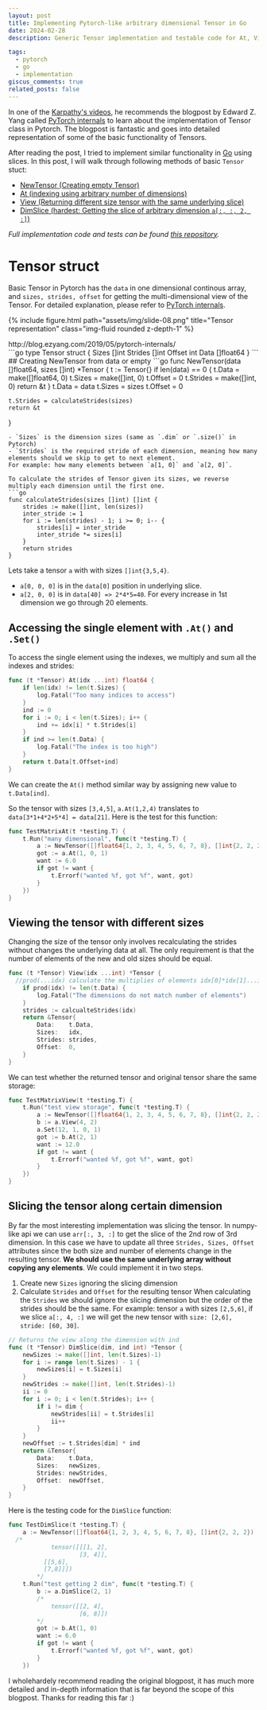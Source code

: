 ```yaml
---
layout: post
title: Implementing Pytorch-like arbitrary dimensional Tensor in Go
date: 2024-02-28
description: Generic Tensor implementation and testable code for At, View, DimSlice with the same underlying storage (like Pytorch).

tags:
  - pytorch
  - go
  - implementation
giscus_comments: true
related_posts: false
---
```

In one of the [Karpathy's videos](https://karpathy.ai/zero-to-hero.html), he recommends the blogpost by Edward Z. Yang called [PyTorch internals](http://blog.ezyang.com/2019/05/pytorch-internals/) to learn about the implementation of Tensor class in Pytorch. The blogpost is fantastic and goes into detailed representation of some of the basic functionality of Tensors.

After reading the post, I tried to implement similar functionality in [Go](https://go.dev/) using slices. In this post, I will walk through following methods of basic `Tensor` stuct:
- [NewTensor (Creating empty Tensor)](#creating-newtensor-from-data-or-empty)
- [At (indexing using arbitrary number of dimensions)](#accessing-the-single-element-with-at)
- [View (Returning different size tensor with the same underlying slice)](#viewing-the-tensor-with-different-sizes)
- [DimSlice (hardest: Getting the slice of arbitrary dimension `a[:, :, 2, :]`)](#slicing-the-tensor-along-certain-dimension)

*Full implementation code and tests can be found [this repository](https://github.com/gladuz/deep-learning-go/tree/main/tensor).*
# Tensor struct
Basic Tensor in Pytorch has the `data` in one dimensional continous array, and `sizes, strides, offset` for getting the multi-dimensional view of the Tensor.
For detailed explanation, please refer to [PyTorch internals](http://blog.ezyang.com/2019/05/pytorch-internals/).

{% include figure.html path="assets/img/slide-08.png" title="Tensor representation" class="img-fluid rounded z-depth-1" %}
<div class="caption">http://blog.ezyang.com/2019/05/pytorch-internals/</div>
```go
type Tensor struct {
	Sizes   []int
	Strides []int
	Offset  int
	Data    []float64
}
```
## Creating NewTensor from data or empty
```go
func NewTensor(data []float64, sizes []int) *Tensor {
	t := Tensor{}
	if len(data) == 0 {
		t.Data = make([]float64, 0)
		t.Sizes = make([]int, 0)
		t.Offset = 0
		t.Strides = make([]int, 0)
		return &t
	}
	t.Data = data
	t.Sizes = sizes
	t.Offset = 0

	t.Strides = calculateStrides(sizes)
	return &t
}
```
- `Sizes` is the dimension sizes (same as `.dim` or `.size()` in Pytorch)
- `Strides` is the required stride of each dimension, meaning how many elements should we skip to get to next element. 
For example: how many elements between `a[1, 0]` and `a[2, 0]`.

To calculate the strides of Tensor given its sizes, we reverse multiply each dimension until the first one. 
```go
func calculateStrides(sizes []int) []int {
	strides := make([]int, len(sizes))
	inter_stride := 1
	for i := len(strides) - 1; i >= 0; i-- {
		strides[i] = inter_stride
		inter_stride *= sizes[i]
	}
	return strides
}
```
Lets take a tensor `a` with with sizes `[]int{3,5,4}`. 
- `a[0, 0, 0]` is in the `data[0]` position in underlying slice. 
- `a[2, 0, 0]` is in `data[40] => 2*4*5=40`. For every increase in 1st dimension we go through 20 elements.

## Accessing the single element with `.At()` and `.Set()`
To access the single element using the indexes, we multiply and sum all the indexes and strides:
```go
func (t *Tensor) At(idx ...int) float64 {
	if len(idx) != len(t.Sizes) {
		log.Fatal("Too many indices to access")
	}
	ind := 0
	for i := 0; i < len(t.Sizes); i++ {
		ind += idx[i] * t.Strides[i]
	}
	if ind >= len(t.Data) {
		log.Fatal("The index is too high")
	}
	return t.Data[t.Offset+ind]
}
```
We can create the `At()` method similar way by assigning new value to `t.Data[ind]`.

So the tensor with sizes `[3,4,5]`, `a.At(1,2,4)` translates to `data[3*1+4*2+5*4] = data[21]`.
Here is the test for this function:
```go
func TestMatrixAt(t *testing.T) {
	t.Run("many dimensional", func(t *testing.T) {
		a := NewTensor([]float64{1, 2, 3, 4, 5, 6, 7, 8}, []int{2, 2, 2})
		got := a.At(1, 0, 1)
		want := 6.0
		if got != want {
			t.Errorf("wanted %f, got %f", want, got)
		}
	})
}
```

## Viewing the tensor with different sizes
Changing the size of the tensor only involves recalculating the strides without changes the underlying data at all. The only requirement is that the number of elements of the new and old sizes should be equal.
```go
func (t *Tensor) View(idx ...int) *Tensor {
  //prod(...idx) calculate the multiplies of elements idx[0]*idx[1]...idx[n]
	if prod(idx) != len(t.Data) {
		log.Fatal("The dimensions do not match number of elements")
	}
	strides := calcualteStrides(idx)
	return &Tensor{
		Data:    t.Data,
		Sizes:   idx,
		Strides: strides,
		Offset:  0,
	}
}
```
We can test whether the returned tensor and original tensor share the same storage:
```go
func TestMatrixView(t *testing.T) {
	t.Run("test view storage", func(t *testing.T) {
		a := NewTensor([]float64{1, 2, 3, 4, 5, 6, 7, 8}, []int{2, 2, 2})
		b := a.View(4, 2)
		a.Set(12, 1, 0, 1)
		got := b.At(2, 1)
		want := 12.0
		if got != want {
			t.Errorf("wanted %f, got %f", want, got)
		}
	})
}
```

## Slicing the tensor along certain dimension
By far the most interesting implementation was slicing the tensor. In numpy-like api we can use `arr[:, 3, :]` to get the slice of the 2nd row of 3rd dimension. In this case we have to update all three `Strides, Sizes, Offset` attributes since the both size and number of elements change in the resulting tensor. 
**We should use the same underlying array without copying any elements**.
We could implement it in two steps.
1. Create new `Sizes` ignoring the slicing dimension
2. Calculate `Strides` and `Offset` for the resulting tensor
When calculating the `Strides` we should ignore the slicing dimension but the order of the strides should be the same. 
For example: tensor `a` with sizes `[2,5,6]`, if we slice `a[:, 4, :]` we will get the new tensor with `size: [2,6], stride: [60, 30]`.

```go
// Returns the view along the dimension with ind
func (t *Tensor) DimSlice(dim, ind int) *Tensor {
	newSizes := make([]int, len(t.Sizes)-1)
	for i := range len(t.Sizes) - 1 {
		newSizes[i] = t.Sizes[i]
	}
	newStrides := make([]int, len(t.Strides)-1)
	ii := 0
	for i := 0; i < len(t.Strides); i++ {
		if i != dim {
			newStrides[ii] = t.Strides[i]
			ii++
		}
	}
	newOffset := t.Strides[dim] * ind
	return &Tensor{
		Data:    t.Data,
		Sizes:   newSizes,
		Strides: newStrides,
		Offset:  newOffset,
	}
}
```

Here is the testing code for the `DimSlice` function:
```go
func TestDimSlice(t *testing.T) {
	a := NewTensor([]float64{1, 2, 3, 4, 5, 6, 7, 8}, []int{2, 2, 2})
  /*
			tensor([[[1, 2],
					[3, 4]],
          [[5,6],
          [7,8]]])
		*/
	t.Run("test getting 2 dim", func(t *testing.T) {
		b := a.DimSlice(2, 1)
		/*
			tensor([[2, 4],
					[6, 8]])
		*/
		got := b.At(1, 0)
		want := 6.0
		if got != want {
			t.Errorf("wanted %f, got %f", want, got)
		}
	})
```

I wholehardely recommend reading the original blogpost, it has much more detailed and in-depth information that is far beyond the scope of this blogpost. Thanks for reading this far :)